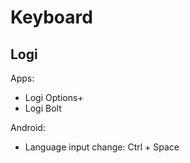 # Keyboard

## Logi

Apps:

- Logi Options+
- Logi Bolt

Android:

- Language input change: Ctrl + Space
